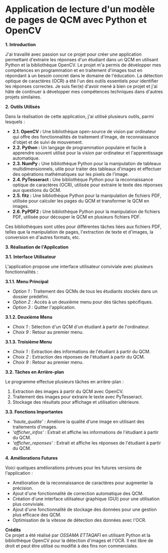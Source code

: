 # Application de lecture d'un modèle de pages de QCM avec Python et OpenCV

**1. Introduction**

J'ai travaillé avec passion sur ce projet pour créer une application permettant d'extraire les réponses d'un étudiant dans un QCM en utilisant Python et la bibliothèque OpenCV. Le projet m'a permis de développer mes compétences en programmation et en traitement d'images tout en répondant à un besoin concret dans le domaine de l'éducation. La détection optique de caractères (OCR) a été l'un des outils essentiels pour identifier les réponses correctes. Je suis fier(e) d'avoir mené à bien ce projet et j'ai hâte de continuer à développer mes compétences techniques dans d'autres projets similaires.

**2. Outils Utilisés**

Dans la réalisation de cette application, j'ai utilisé plusieurs outils, parmi lesquels :

- **2.1. OpenCV :** Une bibliothèque open-source de vision par ordinateur qui offre des fonctionnalités de traitement d'image, de reconnaissance d'objet et de suivi de mouvement.
- **2.2. Python :** Un langage de programmation populaire et facile à apprendre souvent utilisé pour la vision par ordinateur et l'apprentissage automatique.
- **2.3. NumPy :** Une bibliothèque Python pour la manipulation de tableaux multidimensionnels, utile pour traiter des tableaux d'images et effectuer des opérations mathématiques sur les pixels de l'image.
- **2.4. PyTesseract :** Une bibliothèque Python pour la reconnaissance optique de caractères (OCR), utilisée pour extraire le texte des réponses aux questions du QCM.
- **2.5. fitz :** Une bibliothèque Python pour la manipulation de fichiers PDF, utilisée pour calculer les pages du QCM et transformer le QCM en images.
- **2.6. PyPDF2 :** Une bibliothèque Python pour la manipulation de fichiers PDF, utilisée pour découper le QCM en plusieurs fichiers PDF.

Ces bibliothèques sont utiles pour différentes tâches liées aux fichiers PDF, telles que la manipulation de pages, l'extraction de texte et d'images, la conversion en d'autres formats, etc.

**3. Réalisation de l'Application**

**3.1. Interface Utilisateur**

L'application propose une interface utilisateur conviviale avec plusieurs fonctionnalités :

**3.1.1. Menu Principal**
- *Option 1 :* Traitement des QCMs de tous les étudiants stockés dans un dossier prédéfini.
- *Option 2 :* Accès à un deuxième menu pour des tâches spécifiques.
- *Option 3 :* Quitter l'application.

**3.1.2. Deuxième Menu**
- *Choix 1 :* Sélection d'un QCM d'un étudiant à partir de l'ordinateur.
- *Choix 9 :* Retour au premier menu.

**3.1.3. Troisième Menu**
- *Choix 1 :* Extraction des informations de l'étudiant à partir du QCM.
- *Choix 2 :* Extraction des réponses de l'étudiant à partir du QCM.
- *Choix 9 :* Retour au premier menu.

**3.2. Tâches en Arrière-plan**

Le programme effectue plusieurs tâches en arrière-plan :
1. Extraction des images à partir du QCM avec OpenCV.
2. Traitement des images pour extraire le texte avec PyTesseract.
3. Stockage des résultats pour affichage et utilisation ultérieure.

**3.3. Fonctions Importantes**
- *'haute_qualite' :* Améliore la qualité d'une image en utilisant des traitements d'images.
- *'afficher_infos' :* Extrait et affiche les informations de l'étudiant à partir du QCM.
- *'afficher_reponses' :* Extrait et affiche les réponses de l'étudiant à partir du QCM.

**4. Améliorations Futures**

Voici quelques améliorations prévues pour les futures versions de l'application :
- Amélioration de la reconnaissance de caractères pour augmenter la précision.
- Ajout d'une fonctionnalité de correction automatique des QCM.
- Création d'une interface utilisateur graphique (GUI) pour une utilisation plus conviviale.
- Ajout d'une fonctionnalité de stockage des données pour une gestion plus efficace des QCM.
- Optimisation de la vitesse de détection des données avec l'OCR.

**Crédits** <br>
Ce projet a été réalisé par *OSSAMA ETTAQAFI* en utilisant Python et la bibliothèque OpenCV pour la détection d'images et l'OCR. Il est libre de droit et peut être utilisé ou modifié à des fins non commerciales.
